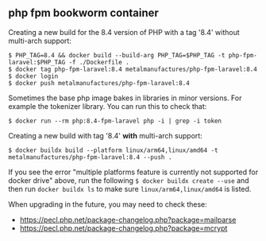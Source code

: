 ## php fpm bookworm container

Creating a new build for the 8.4 version of PHP with a tag '8.4' without multi-arch support:

    $ PHP_TAG=8.4 && docker build --build-arg PHP_TAG=$PHP_TAG -t php-fpm-laravel:$PHP_TAG -f ./Dockerfile .
    $ docker tag php-fpm-laravel:8.4 metalmanufactures/php-fpm-laravel:8.4
    $ docker login 
    $ docker push metalmanufactures/php-fpm-laravel:8.4

Sometimes the base php image bakes in libraries in minor versions. For example the tokenizer library. You can run this to check that:

    $ docker run --rm php:8.4-fpm-laravel php -i | grep -i token

Creating a new build with tag '8.4' **with** multi-arch support:

    $ docker buildx build --platform linux/arm64,linux/amd64 -t metalmanufactures/php-fpm-laravel:8.4 --push .

If you see the error "multiple platforms feature is currently not supported for docker drive" above, run the following `$ docker buildx create --use` and then run `docker buildx ls` to make sure `linux/arm64,linux/amd64` is listed.

When upgrading in the future, you may need to check these:
* https://pecl.php.net/package-changelog.php?package=mailparse
* https://pecl.php.net/package-changelog.php?package=mcrypt
